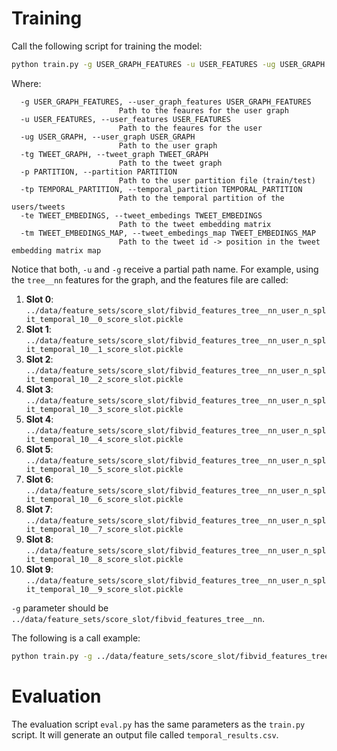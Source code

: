 # Training

Call the following script for training the model: 

```bash
python train.py -g USER_GRAPH_FEATURES -u USER_FEATURES -ug USER_GRAPH -tg TWEET_GRAPH -p PARTITION -tp TEMPORAL_PARTITION -te TWEET_EMBEDINGS -tm TWEET_EMBEDINGS_MAP
```

Where:

```
  -g USER_GRAPH_FEATURES, --user_graph_features USER_GRAPH_FEATURES
                        Path to the feaures for the user graph
  -u USER_FEATURES, --user_features USER_FEATURES
                        Path to the feaures for the user
  -ug USER_GRAPH, --user_graph USER_GRAPH
                        Path to the user graph
  -tg TWEET_GRAPH, --tweet_graph TWEET_GRAPH
                        Path to the tweet graph
  -p PARTITION, --partition PARTITION
                        Path to the user partition file (train/test)
  -tp TEMPORAL_PARTITION, --temporal_partition TEMPORAL_PARTITION
                        Path to the temporal partition of the users/tweets
  -te TWEET_EMBEDINGS, --tweet_embedings TWEET_EMBEDINGS
                        Path to the tweet embedding matrix
  -tm TWEET_EMBEDINGS_MAP, --tweet_embedings_map TWEET_EMBEDINGS_MAP
                        Path to the tweet id -> position in the tweet embedding matrix map
```

Notice that both, `-u` and `-g` receive a partial path name. For example, using the `tree__nn` features for the graph, and the features file are called:
1. **Slot 0**: `../data/feature_sets/score_slot/fibvid_features_tree__nn_user_n_split_temporal_10__0_score_slot.pickle` 
1. **Slot 1**: `../data/feature_sets/score_slot/fibvid_features_tree__nn_user_n_split_temporal_10__1_score_slot.pickle` 
1. **Slot 2**: `../data/feature_sets/score_slot/fibvid_features_tree__nn_user_n_split_temporal_10__2_score_slot.pickle` 
1. **Slot 3**: `../data/feature_sets/score_slot/fibvid_features_tree__nn_user_n_split_temporal_10__3_score_slot.pickle` 
1. **Slot 4**: `../data/feature_sets/score_slot/fibvid_features_tree__nn_user_n_split_temporal_10__4_score_slot.pickle` 
1. **Slot 5**: `../data/feature_sets/score_slot/fibvid_features_tree__nn_user_n_split_temporal_10__5_score_slot.pickle` 
1. **Slot 6**: `../data/feature_sets/score_slot/fibvid_features_tree__nn_user_n_split_temporal_10__6_score_slot.pickle` 
1. **Slot 7**: `../data/feature_sets/score_slot/fibvid_features_tree__nn_user_n_split_temporal_10__7_score_slot.pickle` 
1. **Slot 8**: `../data/feature_sets/score_slot/fibvid_features_tree__nn_user_n_split_temporal_10__8_score_slot.pickle` 
1. **Slot 9**: `../data/feature_sets/score_slot/fibvid_features_tree__nn_user_n_split_temporal_10__9_score_slot.pickle` 

`-g` parameter should be `../data/feature_sets/score_slot/fibvid_features_tree__nn`.

The following is a call example: 

```bash
python train.py -g ../data/feature_sets/score_slot/fibvid_features_tree__nn -u ../data/feature_sets/score_slot/fibvid_features_all_features -p ../data/users_profile_split_temporal.pickle -ug ../data/gg_users_full.gpickle -tg ../data/gg_tweets_full.gpickle -te ../data/bert_embs/pooler_output.npz -tm ../data/bert_embs/tweetId_pos.pickle -tp ../data/user_n_split_temporal_10.pickle
```


# Evaluation

The evaluation script `eval.py` has the same parameters as the `train.py` script. It will generate an output file called `temporal_results.csv`.